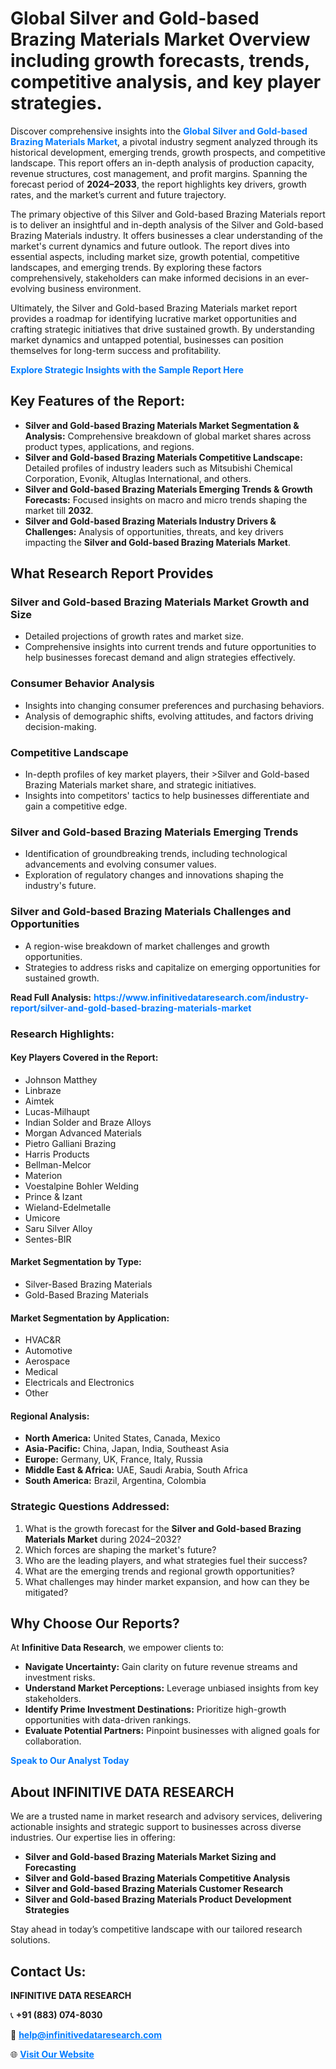 <h1>Global Silver and Gold-based Brazing Materials Market Overview including growth forecasts, trends, competitive analysis, and key player strategies.</h1>
<p>
Discover comprehensive insights into the 
<a href="https://www.infinitivedataresearch.com/industry-report/silver-and-gold-based-brazing-materials-market" rel="dofollow" style="color: #007BFF; text-decoration: none;"><strong>Global Silver and Gold-based Brazing Materials Market</strong></a>, a pivotal industry segment analyzed through its historical development, emerging trends, growth prospects, and competitive landscape. This report offers an in-depth analysis of production capacity, revenue structures, cost management, and profit margins. Spanning the forecast period of <strong>2024–2033</strong>, the report highlights key drivers, growth rates, and the market’s current and future trajectory.
</p>
<p>
The primary objective of this Silver and Gold-based Brazing Materials report is to deliver an insightful and in-depth analysis of the Silver and Gold-based Brazing Materials industry. It offers businesses a clear understanding of the market's current dynamics and future outlook. The report dives into essential aspects, including market size, growth potential, competitive landscapes, and emerging trends. By exploring these factors comprehensively, stakeholders can make informed decisions in an ever-evolving business environment.
</p>
<p>
Ultimately, the Silver and Gold-based Brazing Materials market report provides a roadmap for identifying lucrative market opportunities and crafting strategic initiatives that drive sustained growth. By understanding market dynamics and untapped potential, businesses can position themselves for long-term success and profitability.
</p>
<p>
<a href="https://www.infinitivedataresearch.com/request-sample/reportId=105967" style="color: #007BFF; text-decoration: none;"><strong>Explore Strategic Insights with the Sample Report Here</strong></a>
</p>

<h2>Key Features of the Report:</h2>
<ul>
<li><strong>Silver and Gold-based Brazing Materials Market Segmentation & Analysis:</strong> Comprehensive breakdown of global market shares across product types, applications, and regions.</li>
<li><strong>Silver and Gold-based Brazing Materials Competitive Landscape:</strong> Detailed profiles of industry leaders such as Mitsubishi Chemical Corporation, Evonik, Altuglas International, and others.</li>
<li><strong>Silver and Gold-based Brazing Materials Emerging Trends & Growth Forecasts:</strong> Focused insights on macro and micro trends shaping the market till <strong>2032</strong>.</li>
<li><strong>Silver and Gold-based Brazing Materials Industry Drivers & Challenges:</strong> Analysis of opportunities, threats, and key drivers impacting the <strong>Silver and Gold-based Brazing Materials Market</strong>.</li>
</ul>

<h2>What Research Report Provides</h2>
<h3>Silver and Gold-based Brazing Materials Market Growth and Size</h3>
<ul>
<li>Detailed projections of growth rates and market size.</li>
<li>Comprehensive insights into current trends and future opportunities to help businesses forecast demand and align strategies effectively.</li>
</ul>

<h3>Consumer Behavior Analysis</h3>
<ul>
<li>Insights into changing consumer preferences and purchasing behaviors.</li>
<li>Analysis of demographic shifts, evolving attitudes, and factors driving decision-making.</li>
</ul>

<h3>Competitive Landscape</h3>
<ul>
<li>In-depth profiles of key market players, their >Silver and Gold-based Brazing Materials market share, and strategic initiatives.</li>
<li>Insights into competitors' tactics to help businesses differentiate and gain a competitive edge.</li>
</ul>

<h3>Silver and Gold-based Brazing Materials Emerging Trends</h3>
<ul>
<li>Identification of groundbreaking trends, including technological advancements and evolving consumer values.</li>
<li>Exploration of regulatory changes and innovations shaping the industry's future.</li>
</ul>

<h3>Silver and Gold-based Brazing Materials Challenges and Opportunities</h3>
<ul>
<li>A region-wise breakdown of market challenges and growth opportunities.</li>
<li>Strategies to address risks and capitalize on emerging opportunities for sustained growth.</li>
</ul>
<p><strong>Read Full Analysis:</strong> <a href="https://www.infinitivedataresearch.com/industry-report/silver-and-gold-based-brazing-materials-market" rel="dofollow" style="color: #007BFF; text-decoration: none;"><strong>https://www.infinitivedataresearch.com/industry-report/silver-and-gold-based-brazing-materials-market</strong></a></p>
<h3>Research Highlights:</h3>
<h4>Key Players Covered in the Report:</h4>
<ul><li>Johnson Matthey</li><li>Linbraze</li><li>Aimtek</li><li>Lucas-Milhaupt</li><li>Indian Solder and Braze Alloys</li><li>Morgan Advanced Materials</li><li>Pietro Galliani Brazing</li><li>Harris Products</li><li>Bellman-Melcor</li><li>Materion</li><li>Voestalpine Bohler Welding</li><li>Prince &amp; Izant</li><li>Wieland-Edelmetalle</li><li>Umicore</li><li>Saru Silver Alloy</li><li>Sentes-BIR</li></ul>
<h4>Market Segmentation by Type:</h4>
<ul><li>Silver-Based Brazing Materials</li><li>Gold-Based Brazing Materials</li></ul>
<h4>Market Segmentation by Application:</h4>
<ul><li>HVAC&amp;R</li><li>Automotive</li><li>Aerospace</li><li>Medical</li><li>Electricals and Electronics</li><li>Other</li></ul>

<h4>Regional Analysis:</h4>
<ul>
<li><strong>North America:</strong> United States, Canada, Mexico</li>
<li><strong>Asia-Pacific:</strong> China, Japan, India, Southeast Asia</li>
<li><strong>Europe:</strong> Germany, UK, France, Italy, Russia</li>
<li><strong>Middle East & Africa:</strong> UAE, Saudi Arabia, South Africa</li>
<li><strong>South America:</strong> Brazil, Argentina, Colombia</li>
</ul>

<h3>Strategic Questions Addressed:</h3>
<ol>
<li>What is the growth forecast for the <strong>Silver and Gold-based Brazing Materials Market</strong> during 2024–2032?</li>
<li>Which forces are shaping the market's future?</li>
<li>Who are the leading players, and what strategies fuel their success?</li>
<li>What are the emerging trends and regional growth opportunities?</li>
<li>What challenges may hinder market expansion, and how can they be mitigated?</li>
</ol>

<h2>Why Choose Our Reports?</h2>
<p>At <strong>Infinitive Data Research</strong>, we empower clients to:</p>
<ul>
<li><strong>Navigate Uncertainty:</strong> Gain clarity on future revenue streams and investment risks.</li>
<li><strong>Understand Market Perceptions:</strong> Leverage unbiased insights from key stakeholders.</li>
<li><strong>Identify Prime Investment Destinations:</strong> Prioritize high-growth opportunities with data-driven rankings.</li>
<li><strong>Evaluate Potential Partners:</strong> Pinpoint businesses with aligned goals for collaboration.</li>
</ul>
<p><a href="https://www.infinitivedataresearch.com/industry-report/silver-and-gold-based-brazing-materials-market" rel="dofollow" style="color: #007BFF; text-decoration: none;"><strong>Speak to Our Analyst Today</strong></a></p>

<h2>About INFINITIVE DATA RESEARCH</h2>
<p>We are a trusted name in market research and advisory services, delivering actionable insights and strategic support to businesses across diverse industries. Our expertise lies in offering:</p>
<ul>
<li><strong>Silver and Gold-based Brazing Materials Market Sizing and Forecasting</strong></li>
<li><strong>Silver and Gold-based Brazing Materials Competitive Analysis</strong></li>
<li><strong>Silver and Gold-based Brazing Materials Customer Research</strong></li>
<li><strong>Silver and Gold-based Brazing Materials Product Development Strategies</strong></li>
</ul>
<p>Stay ahead in today’s competitive landscape with our tailored research solutions.</p>

<h2>Contact Us:</h2>
<p><strong>INFINITIVE DATA RESEARCH</strong></p>
<p>📞 <strong>+91 (883) 074-8030</strong></p>
<p>📧 <strong><a href="mailto:help@infinitivedataresearch.com" style="color: #007BFF;">help@infinitivedataresearch.com</a></strong></p>
<p>🌐 <strong><a href="https://www.infinitivedataresearch.com" rel="dofollow" style="color: #007BFF;">Visit Our Website</a></strong></p>